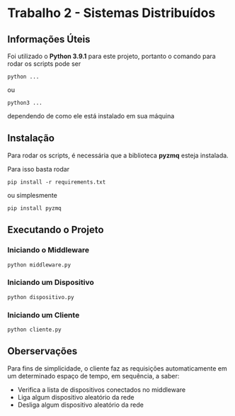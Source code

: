 # Trabalho 2 - Sistemas Distribuídos

## Informações Úteis

Foi utilizado o **Python 3.9.1** para este projeto, portanto o comando para rodar os scripts pode ser

```
python ...
```

ou 

```
python3 ...
```

dependendo de como ele está instalado em sua máquina

## Instalação

Para rodar os scripts, é necessária que a biblioteca **pyzmq** esteja instalada.

Para isso basta rodar

```
pip install -r requirements.txt
```

ou simplesmente

```
pip install pyzmq
```

## Executando o Projeto

### Iniciando o Middleware

```
python middleware.py
```

### Iniciando um Dispositivo

```
python dispositivo.py
```

### Iniciando um Cliente

```
python cliente.py
```

## Oberservações

Para fins de simplicidade, o cliente faz as requisições automaticamente em um determinado espaço de tempo, em sequência, a saber:

- Verifica a lista de dispositivos conectados no middleware
- Liga algum dispositivo aleatório da rede
- Desliga algum dispositivo aleatório da rede